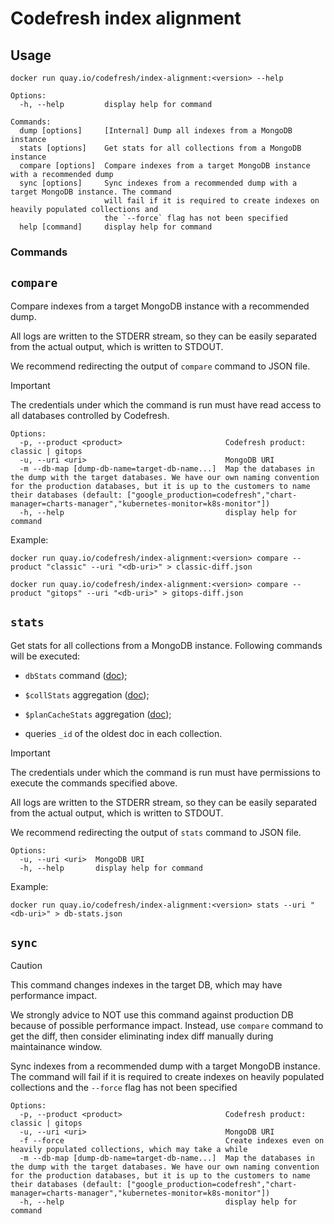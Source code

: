 # Codefresh index alignment

## Usage

```shell
docker run quay.io/codefresh/index-alignment:<version> --help
```
```
Options:
  -h, --help         display help for command

Commands:
  dump [options]     [Internal] Dump all indexes from a MongoDB instance
  stats [options]    Get stats for all collections from a MongoDB instance
  compare [options]  Compare indexes from a target MongoDB instance with a recommended dump
  sync [options]     Sync indexes from a recommended dump with a target MongoDB instance. The command
                     will fail if it is required to create indexes on heavily populated collections and
                     the `--force` flag has not been specified
  help [command]     display help for command
```



### Commands

## `compare`

Compare indexes from a target MongoDB instance with a recommended dump.

All logs are written to the STDERR stream, so they can be easily separated from the actual output, which is written to STDOUT.

We recommend redirecting the output of `compare` command to JSON file.

> [!IMPORTANT]
> The credentials under which the command is run must have read access to all databases controlled by Codefresh.

```
Options:
  -p, --product <product>                       Codefresh product: classic | gitops
  -u, --uri <uri>                               MongoDB URI
  -m --db-map [dump-db-name=target-db-name...]  Map the databases in the dump with the target databases. We have our own naming convention for the production databases, but it is up to the customers to name their databases (default: ["google_production=codefresh","chart-manager=charts-manager","kubernetes-monitor=k8s-monitor"])
  -h, --help                                    display help for command
```

Example:

```shell
docker run quay.io/codefresh/index-alignment:<version> compare --product "classic" --uri "<db-uri>" > classic-diff.json

docker run quay.io/codefresh/index-alignment:<version> compare --product "gitops" --uri "<db-uri>" > gitops-diff.json
```

## `stats`

Get stats for all collections from a MongoDB instance. Following commands will be executed:

* `dbStats` command ([doc](https://www.mongodb.com/docs/v5.0/reference/command/dbStats/));

* `$collStats` aggregation ([doc](https://www.mongodb.com/docs/v5.0/reference/operator/aggregation/collStats/));

* `$planCacheStats` aggregation ([doc](https://www.mongodb.com/docs/v5.0/reference/operator/aggregation/plancachestats/));

* queries `_id` of the oldest doc in each collection.

> [!IMPORTANT]
> The credentials under which the command is run must have permissions to execute the commands specified above.

All logs are written to the STDERR stream, so they can be easily separated from the actual output, which is written to STDOUT.

We recommend redirecting the output of `stats` command to JSON file.

```
Options:
  -u, --uri <uri>  MongoDB URI
  -h, --help       display help for command
```

Example:

```shell
docker run quay.io/codefresh/index-alignment:<version> stats --uri "<db-uri>" > db-stats.json
```

## `sync`

> [!CAUTION]
> This command changes indexes in the target DB, which may have performance impact.
>
> We strongly advice to NOT use this command against production DB because of possible performance impact. Instead, use `compare` command to get the diff, then consider eliminating index diff manually during maintainance window.


Sync indexes from a recommended dump with a target MongoDB instance. The command will fail if it is required to create indexes on heavily populated collections and the `--force` flag has not been specified

```
Options:
  -p, --product <product>                       Codefresh product: classic | gitops
  -u, --uri <uri>                               MongoDB URI
  -f --force                                    Create indexes even on heavily populated collections, which may take a while
  -m --db-map [dump-db-name=target-db-name...]  Map the databases in the dump with the target databases. We have our own naming convention for the production databases, but it is up to the customers to name their databases (default: ["google_production=codefresh","chart-manager=charts-manager","kubernetes-monitor=k8s-monitor"])
  -h, --help                                    display help for command
```
